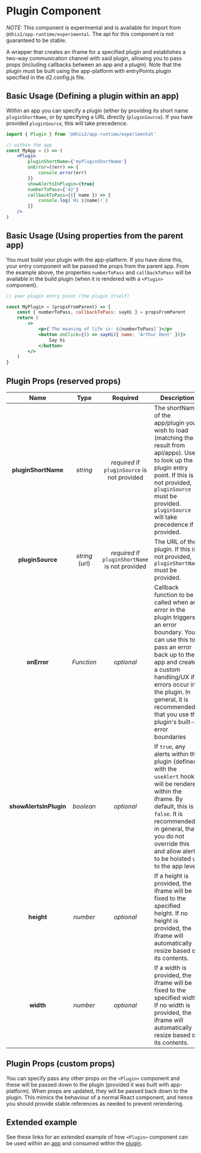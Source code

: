 # Plugin Component

_NOTE:_ This component is experimental and is available for import from `@dhis2/app-runtime/experimental`. The api for this component is not guaranteed to be stable.

A wrapper that creates an iframe for a specified plugin and establishes a two-way communication channel with said plugin, allowing you to pass props (including callbacks between an app and a plugin). Note that the plugin must be built using the app-platform with entryPoints.plugin specified in the d2.config.js file.

## Basic Usage (Defining a plugin within an app)

Within an app you can specify a plugin (either by providing its short name `pluginShortName`, or by specifying a URL directly (`pluginSource`). If you have provided `pluginSource`, this will take precedence.

```jsx
import { Plugin } from '@dhis2/app-runtime/experimental'

// within the app
const MyApp = () => (
    <Plugin
        pluginShortName={'myPluginShortName'}
        onError={(err) => {
            console.error(err)
        }}
        showAlertsInPlugin={true}
        numberToPass={'42'}
        callbackToPass={({ name }) => {
            console.log(`Hi ${name}!`)
        }}
    />
)
```

## Basic Usage (Using properties from the parent app)

You must build your plugin with the app-platform. If you have done this, your entry component will be passed the props from the parent app. From the example above, the properties `numberToPass` and `callbackToPass` will be available in the build plugin (when it is rendered with a `<Plugin>` component).

```jsx
// your plugin entry point (the plugin itself)

const MyPlugin = (propsFromParent) => {
    const { numberToPass, callbackToPass: sayHi } = propsFromParent
    return (
        <>
            <p>{`The meaning of life is: ${numberToPass}`}</p>
            <button onClick={() => sayHi({ name: 'Arthur Dent' })}>
                Say hi
            </button>
        </>
    )
}
```

## Plugin Props (reserved props)

|          Name          |      Type      |                    Required                     | Description                                                                                                                                                                                                                                                                                  |
| :--------------------: | :------------: | :---------------------------------------------: | -------------------------------------------------------------------------------------------------------------------------------------------------------------------------------------------------------------------------------------------------------------------------------------------- |
|  **pluginShortName**   |    _string_    |  _required_ if `pluginSource` is not provided   | The shortName of the app/plugin you wish to load (matching the result from api/apps). Used to look up the plugin entry point. If this is not provided, `pluginSource` must be provided. `pluginSource` will take precedence if provided.                                                     |
|    **pluginSource**    | _string_ (url) | _required_ if `pluginShortName` is not provided | The URL of the plugin. If this is not provided, `pluginShortName` must be provided.                                                                                                                                                                                                          |
|      **onError**       |   _Function_   |                   _optional_                    | Callback function to be called when an error in the plugin triggers an error boundary. You can use this to pass an error back up to the app and create a custom handling/UX if errors occur in the plugin. In general, it is recommended that you use the plugin's built-in error boundaries |
| **showAlertsInPlugin** |   _boolean_    |                   _optional_                    | If `true`, any alerts within the plugin (defined with the `useAlert` hook) will be rendered within the iframe. By default, this is `false`. It is recommended, in general, that you do not override this and allow alerts to be hoisted up to the app level                                  |
|       **height**       |    _number_    |                   _optional_                    | If a height is provided, the iframe will be fixed to the specified height. If no height is provided, the iframe will automatically resize based on its contents.                                                                                                                             |
|       **width**        |    _number_    |                   _optional_                    | If a width is provided, the iframe will be fixed to the specified width. If no width is provided, the iframe will automatically resize based on its contents.                                                                                                                                |

## Plugin Props (custom props)

You can specify pass any other props on the `<Plugin>` component and these will be passed down to the plugin (provided it was built with app-platform). When props are updated, they will be passed back down to the plugin. This mimics the behaviour of a normal React component, and hence you should provide stable references as needed to prevent rerendering.

## Extended example

See these links for an extended example of how `<Plugin>` component can be used within an [app](https://github.com/tomzemp/workingplugin/blob/plugin-wrapper-in-platform/src/App.js) and consumed within the [plugin](https://github.com/tomzemp/workingplugin/blob/plugin-wrapper-in-platform/src/Plugin.js).
